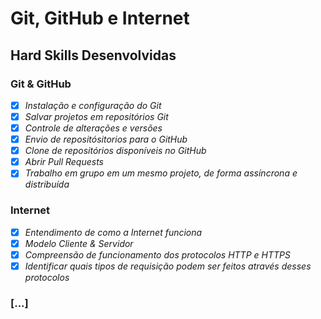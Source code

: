 # Git, GitHub e Internet

## Hard Skills Desenvolvidas

### Git & GitHub

- [X] _Instalação e configuração do Git_
- [X] _Salvar projetos em repositórios Git_
- [X] _Controle de alterações e versões_
- [X] _Envio de repositósitorios para o GitHub_
- [X] _Clone de repositórios disponíveis no GitHub_
- [X] _Abrir Pull Requests_
- [X] _Trabalho em grupo em um mesmo projeto, de forma assíncrona e distribuída_

### Internet

- [X] _Entendimento de como a Internet funciona_
- [X] _Modelo Cliente & Servidor_
- [X] _Compreensão de funcionamento dos protocolos HTTP e HTTPS_
- [X] _Identificar quais tipos de requisição podem ser feitos através desses protocolos_

### [...]
